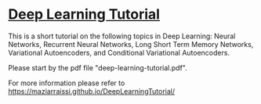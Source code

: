 # [Deep Learning Tutorial](https://maziarraissi.github.io/DeepLearningTutorial/)

This is a short tutorial on the following topics in Deep Learning: Neural Networks, Recurrent Neural Networks, Long Short Term Memory Networks, Variational Autoencoders, and Conditional Variational Autoencoders.

Please start by the pdf file "deep-learning-tutorial.pdf".

For more information please refer to https://maziarraissi.github.io/DeepLearningTutorial/
